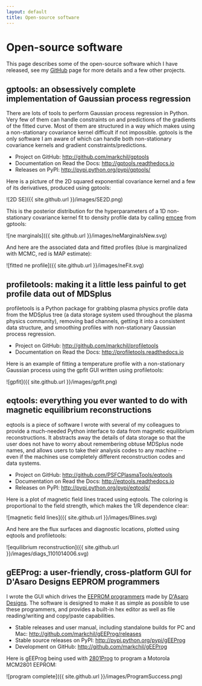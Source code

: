 ```yaml
---
layout: default
title: Open-source software
---
```


# Open-source software

This page describes some of the open-source software which I have released, see my [GitHub](http://github.com/markchil) page for more details and a few other projects.

## gptools: an obsessively complete implementation of Gaussian process regression
There are lots of tools to perform Gaussian process regression in Python. Very few of them can handle constraints on and predictions of the gradients of the fitted curve. Most of them are structured in a way which makes using a non-stationary covariance kernel difficult if not impossible. gptools is the only software I am aware of which can handle both non-stationary covariance kernels and gradient constraints/predictions.

* Project on GitHub: <http://github.com/markchil/gptools>
* Documentation on Read the Docs: <http://gptools.readthedocs.io>
* Releases on PyPI: <http://pypi.python.org/pypi/gptools/>

Here is a picture of the 2D squared exponential covariance kernel and a few of its derivatives, produced using gptools:

![2D SE]({{ site.github.url }}/images/SE2D.png)

This is the posterior distribution for the hyperparameters of a 1D non-stationary covariance kernel fit to density profile data by calling [emcee](http://dan.iel.fm/emcee/) from gptools:

![ne marginals]({{ site.github.url }}/images/neMarginalsNew.svg)

And here are the associated data and fitted profiles (blue is marginalized with MCMC, red is MAP estimate):

![fitted ne profile]({{ site.github.url }}/images/neFit.svg)

## profiletools: making it a little less painful to get profile data out of MDSplus
profiletools is a Python package for grabbing plasma physics profile data from the MDSplus tree (a data storage system used throughout the plasma physics community), removing bad channels, getting it into a consistent data structure, and smoothing profiles with non-stationary Gaussian process regression.

* Project on GitHub: <http://github.com/markchil/profiletools>
* Documentation on Read the Docs: <http://profiletools.readthedocs.io>

Here is an example of fitting a temperature profile with a non-stationary Gaussian process using the gpfit GUI written using profiletools:

![gpfit]({{ site.github.url }}/images/gpfit.png)

## eqtools: everything you ever wanted to do with magnetic equilibrium reconstructions
eqtools is a piece of software I wrote with several of my colleagues to provide a much-needed Python interface to data from magnetic equilibrium reconstructions. It abstracts away the details of data storage so that the user does not have to worry about remembering obtuse MDSplus node names, and allows users to take their analysis codes to any machine -- even if the machines use completely different reconstruction codes and data systems.

* Project on GitHub: <http://github.com/PSFCPlasmaTools/eqtools>
* Documentation on Read the Docs: <http://eqtools.readthedocs.io>
* Releases on PyPI: <http://pypi.python.org/pypi/eqtools/>

Here is a plot of magnetic field lines traced using eqtools. The coloring is proportional to the field strength, which makes the 1/R dependence clear:

![magnetic field lines]({{ site.github.url }}/images/Blines.svg)

And here are the flux surfaces and diagnostic locations, plotted using eqtools and profiletools:

![equilibrium reconstruction]({{ site.github.url }}/images/diags_1101014006.svg)

## gEEProg: a user-friendly, cross-platform GUI for D'Asaro Designs EEPROM programmers
I wrote the GUI which drives the [EEPROM programmers](http://www.dasarodesigns.com/product-category/rom/) made by [D'Asaro Designs](http://www.dasarodesigns.com/). The software is designed to make it as simple as possible to use these programmers, and provides a built-in hex editor as well as file reading/writing and copy/paste capabilities.

* Stable releases and user manual, including standalone builds for PC and Mac: <http://github.com/markchil/gEEProg/releases>
* Stable source releases on PyPI: <http://pypi.python.org/pypi/gEEProg>
* Development on GitHub: <http://github.com/markchil/gEEProg>

Here is gEEProg being used with [2801Prog](http://www.dasarodesigns.com/product/2801prog-mcm2801-eeprom-programmer/) to program a Motorola MCM2801 EEPROM:

![program complete]({{ site.github.url }}/images/ProgramSuccess.png)

